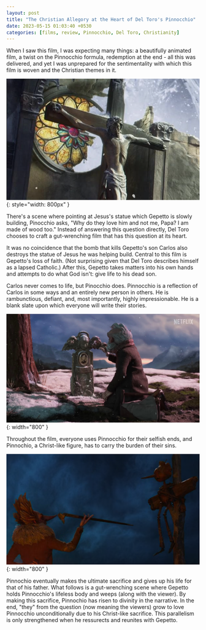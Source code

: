 ```yaml
---
layout: post
title: "The Christian Allegory at the Heart of Del Toro's Pinnocchio"
date: 2023-05-15 01:03:40 +0530
categories: [films, review, Pinnocchio, Del Toro, Christianity]
---
```

When I saw this film, I was expecting many things: a beautifully animated film, a twist on the Pinnocchio formula, redemption at the end - all this was delivered, and yet I was unprepared for the sentimentality with which this film is woven and the Christian themes in it.

![Jesus's statue](/assets/images/pinnocchio_jesus.png){: style="width: 800px" }

There's a scene where pointing at Jesus's statue which Gepetto is slowly building, Pinocchio asks, "Why do they love him and not me, Papa? I am made of wood too." Instead of answering this question directly, Del Toro chooses to craft a gut-wrenching film that has this question at its heart.

It was no coincidence that the bomb that kills Gepetto's son Carlos also destroys the statue of Jesus he was helping build. Central to this film is Gepetto's loss of faith. (Not surprising given that Del Toro describes himself as a lapsed Catholic.) After this, Gepetto takes matters into his own hands and attempts to do what God isn't: give life to his dead son.

Carlos never comes to life, but Pinocchio does. Pinnocchio is a reflection of Carlos in some ways and an entirely new person in others. He is rambunctious, defiant, and, most importantly, highly impressionable. He is a blank slate upon which everyone will write their stories.

![Gepetto's grief over Carlos](/assets/images/pinnocchio_carlos.jpg){: width="800" }

Throughout the film, everyone uses Pinnocchio for their selfish ends, and Pinnochio, a Christ-like figure, has to carry the burden of their sins.

![A Christ-like figure](/assets/images/pinnochhio_on_cross.png){: width="800" }

Pinnochio eventually makes the ultimate sacrifice and gives up his life for that of his father. What follows is a gut-wrenching scene where Gepetto holds Pinnocchio's lifeless body and weeps (along with the viewer). By making this sacrifice, Pinnochio has risen to divinity in the narrative. In the end, "they" from the question (now meaning the viewers) grow to love Pinnocchio unconditionally due to his Christ-like sacrifice. This parallelism is only strengthened when he ressurects and reunites with Gepetto.


